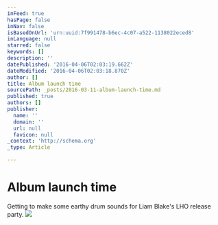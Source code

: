 ```yaml
---
inFeed: true
hasPage: false
inNav: false
isBasedOnUrl: 'urn:uuid:7f991478-b6ec-4c07-a522-1138022eced8'
inLanguage: null
starred: false
keywords: []
description: ''
datePublished: '2016-04-06T02:03:19.662Z'
dateModified: '2016-04-06T02:03:18.870Z'
author: []
title: Album launch time
sourcePath: _posts/2016-03-11-album-launch-time.md
published: true
authors: []
publisher:
  name: ''
  domain: ''
  url: null
  favicon: null
_context: 'http://schema.org'
_type: Article

---
```

# Album launch time

Getting to make some earthy drum sounds for Liam Blake's LHO release party. ![](https://s3-us-west-2.amazonaws.com/the-grid-img/p/cdc6cf02fd8497911b607158b20979c79a1a2493.png)